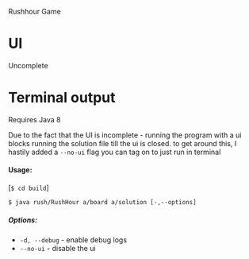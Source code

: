 Rushhour Game

# UI
Uncomplete

# Terminal output
Requires Java 8

Due to the fact that the UI is incomplete - running the program with a ui blocks running the solution file till the ui is closed. to get around this,
I hastily added a `--no-ui` flag you can tag on to just run in terminal

#### Usage:

[`$ cd build`]

`$ java rush/RushHour a/board a/solution [-,--options]`

##### Options:

+ `-d, --debug` - enable debug logs
+ `--no-ui` - disable the ui